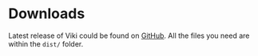 # Downloads
Latest release of Viki could be found on [GitHub](https://github.com/vnotex/viki/releases). All the files you need are within the `dist/` folder.
